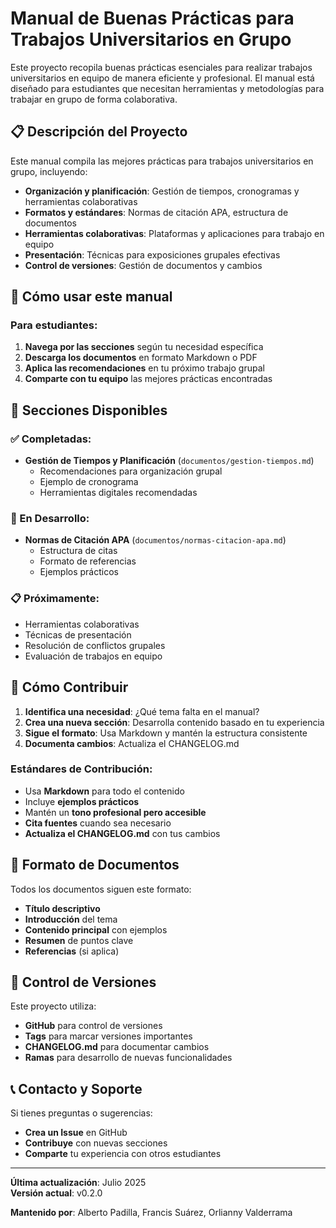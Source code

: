 # Manual de Buenas Prácticas para Trabajos Universitarios en Grupo

Este proyecto recopila buenas prácticas esenciales para realizar trabajos universitarios en equipo de manera eficiente y profesional. El manual está diseñado para estudiantes que necesitan herramientas y metodologías para trabajar en grupo de forma colaborativa.

## 📋 Descripción del Proyecto

Este manual compila las mejores prácticas para trabajos universitarios en grupo, incluyendo:

- **Organización y planificación**: Gestión de tiempos, cronogramas y herramientas colaborativas
- **Formatos y estándares**: Normas de citación APA, estructura de documentos
- **Herramientas colaborativas**: Plataformas y aplicaciones para trabajo en equipo
- **Presentación**: Técnicas para exposiciones grupales efectivas
- **Control de versiones**: Gestión de documentos y cambios

## 🚀 Cómo usar este manual

### Para estudiantes:
1. **Navega por las secciones** según tu necesidad específica
2. **Descarga los documentos** en formato Markdown o PDF
3. **Aplica las recomendaciones** en tu próximo trabajo grupal
4. **Comparte con tu equipo** las mejores prácticas encontradas

## 📖 Secciones Disponibles

### ✅ Completadas:
- **Gestión de Tiempos y Planificación** (`documentos/gestion-tiempos.md`)
  - Recomendaciones para organización grupal
  - Ejemplo de cronograma
  - Herramientas digitales recomendadas

### 🔄 En Desarrollo:
- **Normas de Citación APA** (`documentos/normas-citacion-apa.md`)
  - Estructura de citas
  - Formato de referencias
  - Ejemplos prácticos

### 📋 Próximamente:
- Herramientas colaborativas
- Técnicas de presentación
- Resolución de conflictos grupales
- Evaluación de trabajos en equipo

## 🤝 Cómo Contribuir

1. **Identifica una necesidad**: ¿Qué tema falta en el manual?
2. **Crea una nueva sección**: Desarrolla contenido basado en tu experiencia
3. **Sigue el formato**: Usa Markdown y mantén la estructura consistente
4. **Documenta cambios**: Actualiza el CHANGELOG.md

### Estándares de Contribución:
- Usa **Markdown** para todo el contenido
- Incluye **ejemplos prácticos**
- Mantén un **tono profesional pero accesible**
- **Cita fuentes** cuando sea necesario
- **Actualiza el CHANGELOG.md** con tus cambios

## 📝 Formato de Documentos

Todos los documentos siguen este formato:
- **Título descriptivo**
- **Introducción** del tema
- **Contenido principal** con ejemplos
- **Resumen** de puntos clave
- **Referencias** (si aplica)

## 🔄 Control de Versiones

Este proyecto utiliza:
- **GitHub** para control de versiones
- **Tags** para marcar versiones importantes
- **CHANGELOG.md** para documentar cambios
- **Ramas** para desarrollo de nuevas funcionalidades

## 📞 Contacto y Soporte

Si tienes preguntas o sugerencias:
- **Crea un Issue** en GitHub
- **Contribuye** con nuevas secciones
- **Comparte** tu experiencia con otros estudiantes
---

**Última actualización**: Julio 2025  
**Versión actual**: v0.2.0

**Mantenido por**: Alberto Padilla, Francis Suárez, Orlianny Valderrama
